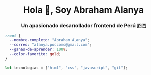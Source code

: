 <h1 align="center">Hola 👋, Soy Abraham Alanya</h1>
<h3 align="center">Un apasionado desarrollador frontend de Perú 🇵🇪</h3>

```css
:root {
  --nombre-completo: "Abraham Alanya";
  --correo: "alanya.poccomo@gmail.com";
  --ganas-de-aprender: 100%;
  --color-favorito: gold;
}
```
```javascript
let tecnologias = ["html", "css", "javascript", "git"];
```
